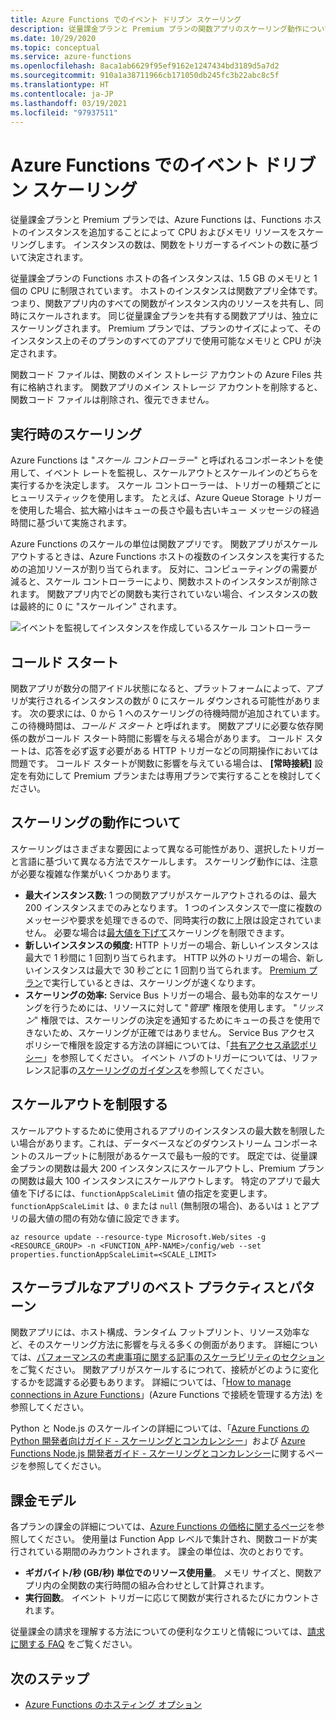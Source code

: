 ```yaml
---
title: Azure Functions でのイベント ドリブン スケーリング
description: 従量課金プランと Premium プランの関数アプリのスケーリング動作について説明します。
ms.date: 10/29/2020
ms.topic: conceptual
ms.service: azure-functions
ms.openlocfilehash: 8aca1ab6629f95ef9162e1247434bd3189d5a7d2
ms.sourcegitcommit: 910a1a38711966cb171050db245fc3b22abc8c5f
ms.translationtype: HT
ms.contentlocale: ja-JP
ms.lasthandoff: 03/19/2021
ms.locfileid: "97937511"
---
```

# <a name="event-driven-scaling-in-azure-functions"></a>Azure Functions でのイベント ドリブン スケーリング

従量課金プランと Premium プランでは、Azure Functions は、Functions ホストのインスタンスを追加することによって CPU およびメモリ リソースをスケーリングします。 インスタンスの数は、関数をトリガーするイベントの数に基づいて決定されます。 

従量課金プランの Functions ホストの各インスタンスは、1.5 GB のメモリと 1 個の CPU に制限されています。  ホストのインスタンスは関数アプリ全体です。つまり、関数アプリ内のすべての関数がインスタンス内のリソースを共有し、同時にスケールされます。 同じ従量課金プランを共有する関数アプリは、独立にスケーリングされます。  Premium プランでは、プランのサイズによって、そのインスタンス上のそのプランのすべてのアプリで使用可能なメモリと CPU が決定されます。  

関数コード ファイルは、関数のメイン ストレージ アカウントの Azure Files 共有に格納されます。 関数アプリのメイン ストレージ アカウントを削除すると、関数コード ファイルは削除され、復元できません。

## <a name="runtime-scaling"></a>実行時のスケーリング

Azure Functions は "*スケール コントローラー*" と呼ばれるコンポーネントを使用して、イベント レートを監視し、スケールアウトとスケールインのどちらを実行するかを決定します。 スケール コントローラーは、トリガーの種類ごとにヒューリスティックを使用します。 たとえば、Azure Queue Storage トリガーを使用した場合、拡大縮小はキューの長さや最も古いキュー メッセージの経過時間に基づいて実施されます。

Azure Functions のスケールの単位は関数アプリです。 関数アプリがスケールアウトするときは、Azure Functions ホストの複数のインスタンスを実行するための追加リソースが割り当てられます。 反対に、コンピューティングの需要が減ると、スケール コントローラーにより、関数ホストのインスタンスが削除されます。 関数アプリ内でどの関数も実行されていない場合、インスタンスの数は最終的に 0 に "スケールイン" されます。

![イベントを監視してインスタンスを作成しているスケール コントローラー](./media/functions-scale/central-listener.png)

## <a name="cold-start"></a>コールド スタート

関数アプリが数分の間アイドル状態になると、プラットフォームによって、アプリが実行されるインスタンスの数が 0 にスケール ダウンされる可能性があります。 次の要求には、0 から 1 へのスケーリングの待機時間が追加されています。 この待機時間は、_コールド スタート_ と呼ばれます。 関数アプリに必要な依存関係の数がコールド スタート時間に影響を与える場合があります。 コールド スタートは、応答を必ず返す必要がある HTTP トリガーなどの同期操作においては問題です。 コールド スタートが関数に影響を与えている場合は、 **[常時接続]** 設定を有効にして Premium プランまたは専用プランで実行することを検討してください。   

## <a name="understanding-scaling-behaviors"></a>スケーリングの動作について

スケーリングはさまざまな要因によって異なる可能性があり、選択したトリガーと言語に基づいて異なる方法でスケールします。 スケーリング動作には、注意が必要な複雑な作業がいくつかあります。

* **最大インスタンス数:** 1 つの関数アプリがスケールアウトされるのは、最大 200 インスタンスまでのみとなります。 1 つのインスタンスで一度に複数のメッセージや要求を処理できるので、同時実行の数に上限は設定されていません。  必要な場合は[最大値を下げて](#limit-scale-out)スケーリングを制限できます。
* **新しいインスタンスの頻度:** HTTP トリガーの場合、新しいインスタンスは最大で 1 秒間に 1 回割り当てられます。 HTTP 以外のトリガーの場合、新しいインスタンスは最大で 30 秒ごとに 1 回割り当てられます。 [Premium プラン](functions-premium-plan.md)で実行しているときは、スケーリングが速くなります。
* **スケーリングの効率:** Service Bus トリガーの場合、最も効率的なスケーリングを行うためには、リソースに対して "_管理_" 権限を使用します。 "_リッスン_" 権限では、スケーリングの決定を通知するためにキューの長さを使用できないため、スケーリングが正確ではありません。 Service Bus アクセス ポリシーで権限を設定する方法の詳細については、「[共有アクセス承認ポリシー](../service-bus-messaging/service-bus-sas.md#shared-access-authorization-policies)」を参照してください。 イベント ハブのトリガーについては、リファレンス記事の[スケーリングのガイダンス](functions-bindings-event-hubs-trigger.md#scaling)を参照してください。 

## <a name="limit-scale-out"></a>スケールアウトを制限する

スケールアウトするために使用されるアプリのインスタンスの最大数を制限したい場合があります。これは、データベースなどのダウンストリーム コンポーネントのスループットに制限があるケースで最も一般的です。  既定では、従量課金プランの関数は最大 200 インスタンスにスケールアウトし、Premium プランの関数は最大 100 インスタンスにスケールアウトします。  特定のアプリで最大値を下げるには、`functionAppScaleLimit` 値の指定を変更します。  `functionAppScaleLimit` は、`0` または `null` (無制限の場合)、あるいは `1` とアプリの最大値の間の有効な値に設定できます。

```azurecli
az resource update --resource-type Microsoft.Web/sites -g <RESOURCE_GROUP> -n <FUNCTION_APP-NAME>/config/web --set properties.functionAppScaleLimit=<SCALE_LIMIT>
```

## <a name="best-practices-and-patterns-for-scalable-apps"></a>スケーラブルなアプリのベスト プラクティスとパターン

関数アプリには、ホスト構成、ランタイム フットプリント、リソース効率など、そのスケーリング方法に影響を与える多くの側面があります。  詳細については、[パフォーマンスの考慮事項に関する記事のスケーラビリティのセクション](functions-best-practices.md#scalability-best-practices)をご覧ください。 関数アプリがスケールするにつれて、接続がどのように変化するかを認識する必要もあります。 詳細については、「[How to manage connections in Azure Functions](manage-connections.md)」(Azure Functions で接続を管理する方法) を参照してください。

Python と Node.js のスケールインの詳細については、「[Azure Functions の Python 開発者向けガイド - スケーリングとコンカレンシー](functions-reference-python.md#scaling-and-performance)」および [Azure Functions Node.js 開発者ガイド - スケーリングとコンカレンシー](functions-reference-node.md#scaling-and-concurrency)に関するページを参照してください。

## <a name="billing-model"></a>課金モデル

各プランの課金の詳細については、[Azure Functions の価格に関するページ](https://azure.microsoft.com/pricing/details/functions/)を参照してください。 使用量は Function App レベルで集計され、関数コードが実行されている期間のみカウントされます。 課金の単位は、次のとおりです。

* **ギガバイト/秒 (GB/秒) 単位でのリソース使用量**。 メモリ サイズと、関数アプリ内の全関数の実行時間の組み合わせとして計算されます。 
* **実行回数**。 イベント トリガーに応じて関数が実行されるたびにカウントされます。

従量課金の請求を理解する方法についての便利なクエリと情報については、[請求に関する FAQ](https://github.com/Azure/Azure-Functions/wiki/Consumption-Plan-Cost-Billing-FAQ) をご覧ください。

[Azure Functions pricing page]: https://azure.microsoft.com/pricing/details/functions

## <a name="next-steps"></a>次のステップ

+ [Azure Functions のホスティング オプション](functions-scale.md)

